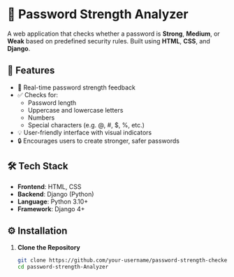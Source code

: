 # 🔐 Password Strength Analyzer

A web application that checks whether a password is **Strong**, **Medium**, or **Weak** based on predefined security rules. Built using **HTML**, **CSS**, and **Django**.

## 📌 Features

- 🚦 Real-time password strength feedback
- ✅ Checks for:
  - Password length
  - Uppercase and lowercase letters
  - Numbers
  - Special characters (e.g. @, #, $, %, etc.)
- 💡 User-friendly interface with visual indicators
- 🔒 Encourages users to create stronger, safer passwords

## 🛠️ Tech Stack

- **Frontend**: HTML, CSS  
- **Backend**: Django (Python)  
- **Language**: Python 3.10+  
- **Framework**: Django 4+

## ⚙️ Installation

1. **Clone the Repository**
   ```bash
   git clone https://github.com/your-username/password-strength-checker.git
   cd password-strength-Analyzer
